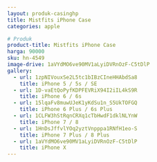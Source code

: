 ```yaml
---
layout: produk-casinghp
title: Mistfits iPhone Case
categories: apple

# Produk
product-title: Mistfits iPhone Case
harga: 90000
sku: hn-4549
image-drive: 1aVYdMO6ve90MV1aLyiDVRnOzF-C5tDlP
gallery:
  - url: 1zpNIVouxSe2L5tc1bIBzCIneHHAbdSa8
    title: iPhone 5 / 5s / SE
  - url: 1D-vaEtQoPyfKDPFEVRiX94I2iIL4kS9R
    title: iPhone 6 / 6s
  - url: 15lqaFv8muwUJeK1yKdSu1n_S5UkTOFGQ
    title: iPhone 6 Plus / 6s Plus
  - url: 1CLFW3hStRqnCRXq1cTbHwdF1dklNLYnW
    title: iPhone 7 / 8
  - url: 1HnDsJffvlYOq2yztVnpppa1RNfH1eo-S
    title: iPhone 7 Plus / 8 Plus
  - url: 1aVYdMO6ve90MV1aLyiDVRnOzF-C5tDlP
    title: iPhone X
---
```

